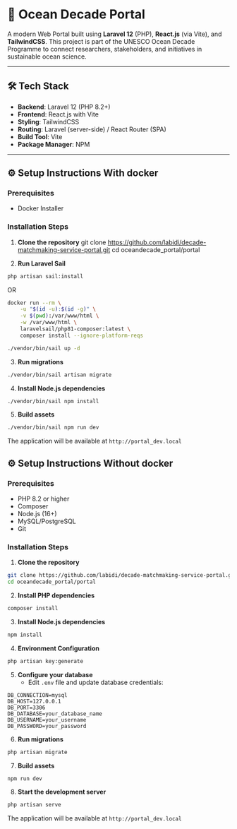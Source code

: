 # 🌊 Ocean Decade Portal

A modern Web Portal built using **Laravel 12** (PHP), **React.js** (via Vite), and **TailwindCSS**. This project is part of the UNESCO Ocean Decade Programme to connect researchers, stakeholders, and initiatives in sustainable ocean science.

---

## 🛠 Tech Stack

- **Backend**: Laravel 12 (PHP 8.2+)
- **Frontend**: React.js with Vite
- **Styling**: TailwindCSS
- **Routing**: Laravel (server-side) / React Router (SPA)
- **Build Tool**: Vite
- **Package Manager**: NPM

---
## ⚙️ Setup Instructions With docker

### Prerequisites

- Docker Installer

### Installation Steps

1. **Clone the repository**
git clone https://github.com/labidi/decade-matchmaking-service-portal.git
cd oceandecade_portal/portal

2. **Run Laravel Sail**

```bash
php artisan sail:install
```
OR 

```bash
docker run --rm \
    -u "$(id -u):$(id -g)" \
    -v $(pwd):/var/www/html \
    -w /var/www/html \
    laravelsail/php81-composer:latest \
    composer install --ignore-platform-reqs
```

```bash
./vendor/bin/sail up -d
```
3. **Run migrations**
```bash
./vendor/bin/sail artisan migrate
```

4. **Install Node.js dependencies**
```bash
./vendor/bin/sail npm install
```

5. **Build assets**
```bash
./vendor/bin/sail npm run dev
```

The application will be available at `http://portal_dev.local`
## ⚙️ Setup Instructions Without docker

### Prerequisites

- PHP 8.2 or higher
- Composer
- Node.js (16+)
- MySQL/PostgreSQL
- Git

### Installation Steps

1. **Clone the repository**
```bash
git clone https://github.com/labidi/decade-matchmaking-service-portal.git
cd oceandecade_portal/portal
```

2. **Install PHP dependencies**
```bash
composer install
```

3. **Install Node.js dependencies**
```bash
npm install
```

4. **Environment Configuration**
```bash
php artisan key:generate
```

5. **Configure your database**
   - Edit `.env` file and update database credentials:
```env
DB_CONNECTION=mysql
DB_HOST=127.0.0.1
DB_PORT=3306
DB_DATABASE=your_database_name
DB_USERNAME=your_username
DB_PASSWORD=your_password
```

6. **Run migrations**
```bash
php artisan migrate
```

7. **Build assets**
```bash
npm run dev
```

8. **Start the development server**
```bash
php artisan serve
```

The application will be available at `http://portal_dev.local`
